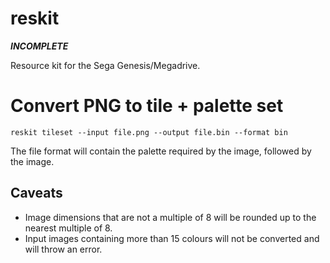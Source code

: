 reskit
======

***INCOMPLETE***

Resource kit for the Sega Genesis/Megadrive.

# Convert PNG to tile + palette set
```
reskit tileset --input file.png --output file.bin --format bin
```
The file format will contain the palette required by the image, followed by the image.

## Caveats
* Image dimensions that are not a multiple of 8 will be rounded up to the nearest multiple of 8.
* Input images containing more than 15 colours will not be converted and will throw an error.